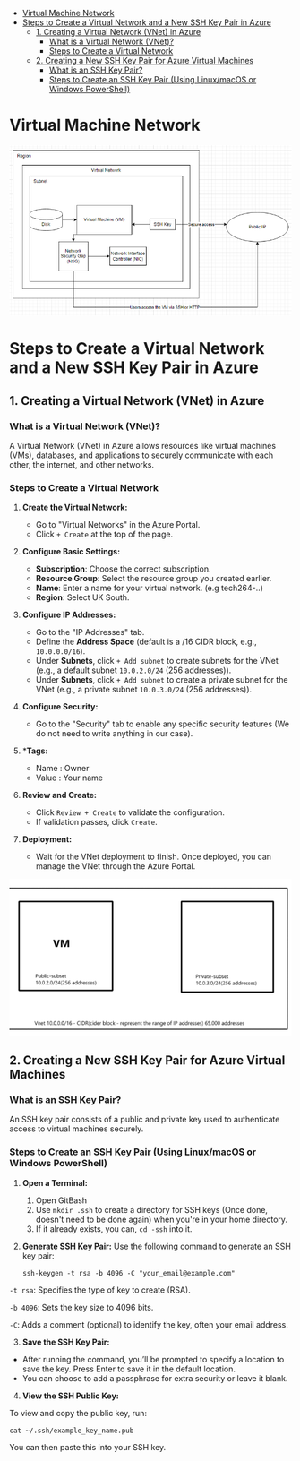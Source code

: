 - [Virtual Machine Network](#virtual-machine-network)
- [Steps to Create a Virtual Network and a New SSH Key Pair in Azure](#steps-to-create-a-virtual-network-and-a-new-ssh-key-pair-in-azure)
  - [1. Creating a Virtual Network (VNet) in Azure](#1-creating-a-virtual-network-vnet-in-azure)
    - [What is a Virtual Network (VNet)?](#what-is-a-virtual-network-vnet)
    - [Steps to Create a Virtual Network](#steps-to-create-a-virtual-network)
  - [2. Creating a New SSH Key Pair for Azure Virtual Machines](#2-creating-a-new-ssh-key-pair-for-azure-virtual-machines)
    - [What is an SSH Key Pair?](#what-is-an-ssh-key-pair)
    - [Steps to Create an SSH Key Pair (Using Linux/macOS or Windows PowerShell)](#steps-to-create-an-ssh-key-pair-using-linuxmacos-or-windows-powershell)


# Virtual Machine Network 

![alt text](image.png)

# Steps to Create a Virtual Network and a New SSH Key Pair in Azure

## 1. Creating a Virtual Network (VNet) in Azure

### What is a Virtual Network (VNet)?
A Virtual Network (VNet) in Azure allows resources like virtual machines (VMs), databases, and applications to securely communicate with each other, the internet, and other networks.


### Steps to Create a Virtual Network

1. **Create the Virtual Network:**
   - Go to "Virtual Networks" in the Azure Portal.
   - Click `+ Create` at the top of the page.

2. **Configure Basic Settings:**
   - **Subscription**: Choose the correct subscription.
   - **Resource Group**: Select the resource group you created earlier.
   - **Name**: Enter a name for your virtual network. (e.g tech264-..)
   - **Region**: Select UK South.

3. **Configure IP Addresses:**
   - Go to the "IP Addresses" tab.
   - Define the **Address Space** (default is a /16 CIDR block, e.g., `10.0.0.0/16`).
   - Under **Subnets**, click `+ Add subnet` to create subnets for the VNet (e.g., a default subnet `10.0.2.0/24` (256 addresses)).
   -  Under **Subnets**, click `+ Add subnet` to create a private subnet for the VNet (e.g., a private subnet `10.0.3.0/24` (256 addresses)).

4. **Configure Security:**
   - Go to the "Security" tab to enable any specific security features (We do not need to write anything in our case).

5. ***Tags:**
   - Name : Owner
   - Value : Your name

6. **Review and Create:**
   - Click `Review + Create` to validate the configuration.
   - If validation passes, click `Create`.

7. **Deployment:**
   - Wait for the VNet deployment to finish. Once deployed, you can manage the VNet through the Azure Portal.
  
  ![alt text](image-1.png)

## 2. Creating a New SSH Key Pair for Azure Virtual Machines

### What is an SSH Key Pair?
An SSH key pair consists of a public and private key used to authenticate access to virtual machines securely.

### Steps to Create an SSH Key Pair (Using Linux/macOS or Windows PowerShell)

1. **Open a Terminal:**
   1. Open GitBash
   2. Use `mkdir .ssh` to create a directory for SSH keys (Once done, doesn't need to be done again) when you're in your home directory.
   3. If it already exists, you can, `cd -ssh` into it.

2. **Generate SSH Key Pair:**
   Use the following command to generate an SSH key pair:

   ```
   ssh-keygen -t rsa -b 4096 -C "your_email@example.com"
   ```

`-t rsa`: Specifies the type of key to create (RSA).

`-b 4096`: Sets the key size to 4096 bits.

`-C`: Adds a comment (optional) to identify the key, often your email address.


3. **Save the SSH Key Pair:**
 - After running the command, you’ll be prompted to specify a location to save the key. Press Enter to save it in the default location.
 - You can choose to add a passphrase for extra security or leave it blank.

4. **View the SSH Public Key:**

To view and copy the public key, run:

```
cat ~/.ssh/example_key_name.pub
```

You can then paste this into your SSH key.

